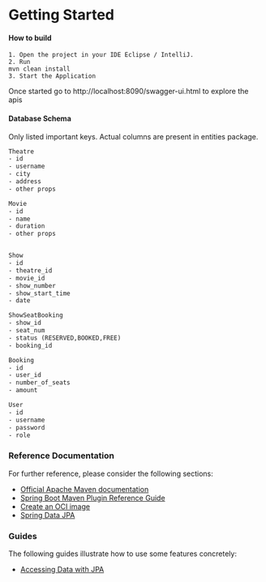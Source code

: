 # Getting Started


#### How to build
```text
1. Open the project in your IDE Eclipse / IntelliJ.
2. Run
mvn clean install
3. Start the Application
```
Once started go to http://localhost:8090/swagger-ui.html to explore the apis

#### Database Schema

Only listed important keys. Actual columns are present in entities package.

```dtd
Theatre 
- id
- username
- city
- address
- other props

Movie
- id
- name
- duration
- other props


Show
- id
- theatre_id
- movie_id
- show_number
- show_start_time
- date

ShowSeatBooking
- show_id
- seat_num
- status (RESERVED,BOOKED,FREE)
- booking_id

Booking
- id
- user_id
- number_of_seats
- amount

User
- id
- username
- password
- role
```

### Reference Documentation
For further reference, please consider the following sections:

* [Official Apache Maven documentation](https://maven.apache.org/guides/index.html)
* [Spring Boot Maven Plugin Reference Guide](https://docs.spring.io/spring-boot/docs/2.3.0.RELEASE/maven-plugin/reference/html/)
* [Create an OCI image](https://docs.spring.io/spring-boot/docs/2.3.0.RELEASE/maven-plugin/reference/html/#build-image)
* [Spring Data JPA](https://docs.spring.io/spring-boot/docs/2.3.0.RELEASE/reference/htmlsingle/#boot-features-jpa-and-spring-data)

### Guides
The following guides illustrate how to use some features concretely:

* [Accessing Data with JPA](https://spring.io/guides/gs/accessing-data-jpa/)

